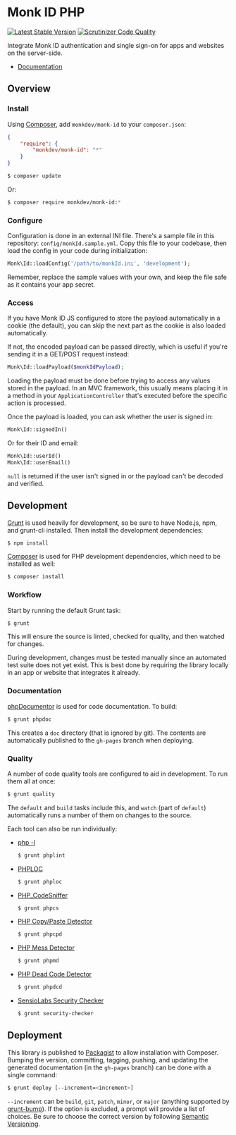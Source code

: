 Monk ID PHP
===========

[![Latest Stable Version](https://poser.pugx.org/monkdev/monk-id/v/stable.png)](https://packagist.org/packages/monkdev/monk-id)
[![Scrutinizer Code Quality](https://scrutinizer-ci.com/g/MonkDev/monk-id-php/badges/quality-score.png?s=7bb86d012d75c7911d9d7bd1c7706cfe811e5d68)](https://scrutinizer-ci.com/g/MonkDev/monk-id-php/)

Integrate Monk ID authentication and single sign-on for apps and websites on the
server-side.

*   [Documentation](http://monkdev.github.io/monk-id-php/classes/Monk.Id.html)

Overview
--------

### Install

Using [Composer](http://getcomposer.org), add `monkdev/monk-id` to your
`composer.json`:

```json
{
    "require": {
        "monkdev/monk-id": "*"
    }
}
```

```bash
$ composer update
```

Or:

```bash
$ composer require monkdev/monk-id:*
```

### Configure

Configuration is done in an external INI file. There's a sample file in this
repository: `config/monkId.sample.yml`. Copy this file to your codebase, then
load the config in your code during initialization:

```php
Monk\Id::loadConfig('/path/to/monkId.ini', 'development');
```

Remember, replace the sample values with your own, and keep the file safe as it
contains your app secret.

### Access

If you have Monk ID JS configured to store the payload automatically in a cookie
(the default), you can skip the next part as the cookie is also loaded
automatically.

If not, the encoded payload can be passed directly, which is useful if you're
sending it in a GET/POST request instead:

```php
Monk\Id::loadPayload($monkIdPayload);
```

Loading the payload must be done before trying to access any values stored in
the payload. In an MVC framework, this usually means placing it in a method in
your `ApplicationController` that's executed before the specific action is
processed.

Once the payload is loaded, you can ask whether the user is signed in:

```php
Monk\Id::signedIn()
```

Or for their ID and email:

```php
Monk\Id::userId()
Monk\Id::userEmail()
```

`null` is returned if the user isn't signed in or the payload can't be decoded
and verified.

Development
-----------

[Grunt](http://gruntjs.com) is used heavily for development, so be sure to have
Node.js, npm, and grunt-cli installed. Then install the development
dependencies:

```bash
$ npm install
```

[Composer](http://getcomposer.org) is used for PHP development dependencies,
which need to be installed as well:

```bash
$ composer install
```

### Workflow

Start by running the default Grunt task:

```bash
$ grunt
```

This will ensure the source is linted, checked for quality, and then watched for
changes.

During development, changes must be tested manually since an automated test
suite does not yet exist. This is best done by requiring the library locally in
an app or website that integrates it already.

### Documentation

[phpDocumentor](http://phpdoc.org) is used for code documentation. To build:

```bash
$ grunt phpdoc
```

This creates a `doc` directory (that is ignored by git). The contents are
automatically published to the `gh-pages` branch when deploying.

### Quality

A number of code quality tools are configured to aid in development. To run them
all at once:

```bash
$ grunt quality
```

The `default` and `build` tasks include this, and `watch` (part of `default`)
automatically runs a number of them on changes to the source.

Each tool can also be run individually:

*   [php -l](http://www.php.net/manual/en/function.php-check-syntax.php)

    ```bash
    $ grunt phplint
    ```

*   [PHPLOC](https://github.com/sebastianbergmann/phploc)

    ```bash
    $ grunt phploc
    ```

*   [PHP_CodeSniffer](https://github.com/squizlabs/PHP_CodeSniffer)

    ```bash
    $ grunt phpcs
    ```

*   [PHP Copy/Paste Detector](https://github.com/sebastianbergmann/phpcpd)

    ```bash
    $ grunt phpcpd
    ```

*   [PHP Mess Detector](http://phpmd.org)

    ```bash
    $ grunt phpmd
    ```

*   [PHP Dead Code Detector](https://github.com/sebastianbergmann/phpdcd)

    ```bash
    $ grunt phpdcd
    ```

*   [SensioLabs Security Checker](https://github.com/sensiolabs/security-checker)

    ```bash
    $ grunt security-checker
    ```

Deployment
----------

This library is published to [Packagist](https://packagist.org) to allow
installation with Composer. Bumping the version, committing, tagging, pushing,
and updating the generated documentation (in the `gh-pages` branch) can be done
with a single command:

```bash
$ grunt deploy [--increment=<increment>]
```

`--increment` can be `build`, `git`, `patch`, `minor`, or `major` (anything
supported by [grunt-bump](https://github.com/vojtajina/grunt-bump)). If the
option is excluded, a prompt will provide a list of choices. Be sure to choose
the correct version by following [Semantic Versioning](http://semver.org).
